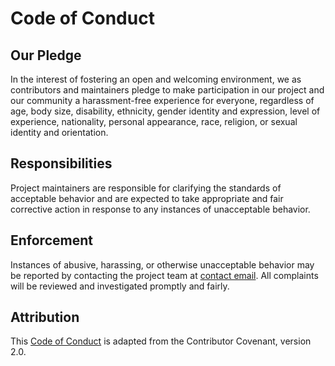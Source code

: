 # Code of Conduct

## Our Pledge

In the interest of fostering an open and welcoming environment,
we as contributors and maintainers pledge to make participation
in our project and our community a harassment-free experience for everyone,
regardless of age, body size, disability, ethnicity, gender identity
and expression, level of experience, nationality, personal appearance,
race, religion, or sexual identity and orientation.

## Responsibilities

Project maintainers are responsible for clarifying the standards of acceptable
behavior and are expected to take appropriate and fair corrective action in
response to any instances of unacceptable behavior.

## Enforcement

Instances of abusive, harassing, or otherwise unacceptable behavior may be
reported by contacting the project team at [contact email](github-actions[bot]@users.noreply.github.com).
All complaints will be reviewed and investigated promptly and fairly.

## Attribution

This [Code of Conduct](<https://www.contributor-covenant.org/version/2/0/code_of_conduct.html>)
is adapted from the Contributor Covenant, version 2.0.